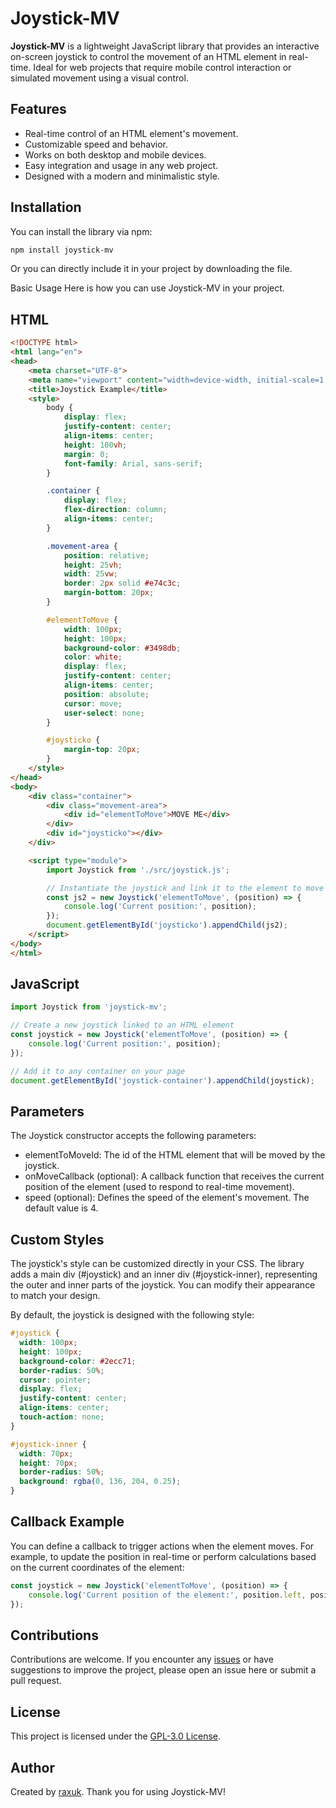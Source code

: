 # Joystick-MV

**Joystick-MV** is a lightweight JavaScript library that provides an interactive on-screen joystick to control the movement of an HTML element in real-time. Ideal for web projects that require mobile control interaction or simulated movement using a visual control.

## Features

- Real-time control of an HTML element's movement.
- Customizable speed and behavior.
- Works on both desktop and mobile devices.
- Easy integration and usage in any web project.
- Designed with a modern and minimalistic style.

## Installation

You can install the library via npm:

```bash
npm install joystick-mv
```
Or you can directly include it in your project by downloading the file.

Basic Usage
Here is how you can use Joystick-MV in your project.

## HTML
```html	
<!DOCTYPE html>
<html lang="en">
<head>
    <meta charset="UTF-8">
    <meta name="viewport" content="width=device-width, initial-scale=1.0">
    <title>Joystick Example</title>
    <style>
        body {
            display: flex;
            justify-content: center;
            align-items: center;
            height: 100vh;
            margin: 0;
            font-family: Arial, sans-serif;
        }

        .container {
            display: flex;
            flex-direction: column;
            align-items: center;
        }

        .movement-area {
            position: relative;
            height: 25vh;
            width: 25vw;
            border: 2px solid #e74c3c;
            margin-bottom: 20px;
        }

        #elementToMove {
            width: 100px;
            height: 100px;
            background-color: #3498db;
            color: white;
            display: flex;
            justify-content: center;
            align-items: center;
            position: absolute;
            cursor: move;
            user-select: none;
        }

        #joysticko {
            margin-top: 20px;
        }
    </style>
</head>
<body>
    <div class="container">
        <div class="movement-area">
            <div id="elementToMove">MOVE ME</div>
        </div>
        <div id="joysticko"></div>
    </div>

    <script type="module">
        import Joystick from './src/joystick.js';

        // Instantiate the joystick and link it to the element to move
        const js2 = new Joystick('elementToMove', (position) => {
            console.log('Current position:', position);
        });
        document.getElementById('joysticko').appendChild(js2);
    </script>
</body>
</html>
```

## JavaScript
```javascript
import Joystick from 'joystick-mv';

// Create a new joystick linked to an HTML element
const joystick = new Joystick('elementToMove', (position) => {
    console.log('Current position:', position);
});

// Add it to any container on your page
document.getElementById('joystick-container').appendChild(joystick);
```

## Parameters
The Joystick constructor accepts the following parameters:

* elementToMoveId: The id of the HTML element that will be moved by the joystick.
* onMoveCallback (optional): A callback function that receives the current position of the element (used to respond to real-time movement). 
* speed (optional): Defines the speed of the element's movement. The default value is 4.

## Custom Styles
The joystick's style can be customized directly in your CSS. The library adds a main div (#joystick) and an inner div (#joystick-inner), representing the outer and inner parts of the joystick. You can modify their appearance to match your design.

By default, the joystick is designed with the following style:
    
```css
#joystick {
  width: 100px;
  height: 100px;
  background-color: #2ecc71;
  border-radius: 50%;
  cursor: pointer;
  display: flex;
  justify-content: center;
  align-items: center;
  touch-action: none;
}

#joystick-inner {
  width: 70px;
  height: 70px;
  border-radius: 50%;
  background: rgba(0, 136, 204, 0.25);
}
```

## Callback Example

You can define a callback to trigger actions when the element moves. For example, to update the position in real-time or perform calculations based on the current coordinates of the element:

```javascript
const joystick = new Joystick('elementToMove', (position) => {
    console.log('Current position of the element:', position.left, position.top);
});
```

## Contributions
Contributions are welcome. If you encounter any [issues](https://github.com/raxuk/joystick-move/issues) or have suggestions to improve the project, please open an issue here or submit a pull request.

## License
This project is licensed under the [GPL-3.0 License](https://www.gnu.org/licenses/gpl-3.0.html).

## Author
Created by [raxuk](https://github.com/raxuk). Thank you for using Joystick-MV!